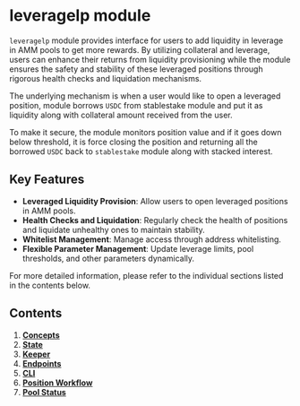 # leveragelp module

`leveragelp` module provides interface for users to add liquidity in leverage in AMM pools to get more rewards. By utilizing collateral and leverage, users can enhance their returns from liquidity provisioning while the module ensures the safety and stability of these leveraged positions through rigorous health checks and liquidation mechanisms.

The underlying mechanism is when a user would like to open a leveraged position, module borrows `USDC` from stablestake module and put it as liquidity along with collateral amount received from the user.

To make it secure, the module monitors position value and if it goes down below threshold, it is force closing the position and returning all the borrowed `USDC` back to `stablestake` module along with stacked interest.

## Key Features

- **Leveraged Liquidity Provision**: Allow users to open leveraged positions in AMM pools.
- **Health Checks and Liquidation**: Regularly check the health of positions and liquidate unhealthy ones to maintain stability.
- **Whitelist Management**: Manage access through address whitelisting.
- **Flexible Parameter Management**: Update leverage limits, pool thresholds, and other parameters dynamically.

For more detailed information, please refer to the individual sections listed in the contents below.

## Contents

1. **[Concepts](01_concepts.md)**
2. **[State](02_state.md)**
3. **[Keeper](03_keeper.md)**
4. **[Endpoints](04_endpoints.md)**
5. **[CLI](05_cli.md)**
6. **[Position Workflow](06_position_workflow.md)**
7. **[Pool Status](07_pool_status.md)**
